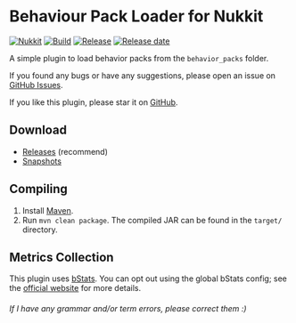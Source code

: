 # Behaviour Pack Loader for Nukkit
[![Nukkit](https://img.shields.io/badge/Nukkit-1.0-green)](https://github.com/NukkitX/Nukkit)
[![Build](https://img.shields.io/circleci/build/github/wode490390/BehaviourPackLoader/master)](https://circleci.com/gh/wode490390/BehaviourPackLoader/tree/master)
[![Release](https://img.shields.io/github/v/release/wode490390/BehaviourPackLoader)](https://github.com/wode490390/BehaviourPackLoader/releases)
[![Release date](https://img.shields.io/github/release-date/wode490390/BehaviourPackLoader)](https://github.com/wode490390/BehaviourPackLoader/releases)
<!--[![Servers](https://img.shields.io/bstats/servers/13407)](https://bstats.org/plugin/bukkit/BehaviourPackLoader/13407)
[![Players](https://img.shields.io/bstats/players/13407)](https://bstats.org/plugin/bukkit/BehaviourPackLoader/13407)-->

A simple plugin to load behavior packs from the `behavior_packs` folder.

If you found any bugs or have any suggestions, please open an issue on [GitHub Issues](https://github.com/wode490390/BehaviourPackLoader/issues).

If you like this plugin, please star it on [GitHub](https://github.com/wode490390/BehaviourPackLoader).

## Download
- [Releases](https://github.com/wode490390/BehaviourPackLoader/releases) (recommend)
- [Snapshots](https://github.com/wode490390/BehaviourPackLoader/actions)

## Compiling
1. Install [Maven](https://maven.apache.org/).
2. Run `mvn clean package`. The compiled JAR can be found in the `target/` directory.

## Metrics Collection

This plugin uses [bStats](https://github.com/wode490390/bStats-Nukkit). You can opt out using the global bStats config; see the [official website](https://bstats.org/getting-started) for more details.

<!--[![Metrics](https://bstats.org/signatures/bukkit/BehaviourPackLoader.svg)](https://bstats.org/plugin/bukkit/BehaviourPackLoader/13407)-->

###### If I have any grammar and/or term errors, please correct them :)
